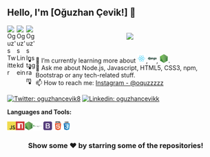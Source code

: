 

## Hello, I'm [Oğuzhan Çevik!] 👋


<a href="https://twitter.com/oguzhancevik8">
  <img align="left" alt="Oguz's Twitter" width="22px" src="https://i.ibb.co/tpVKV2d/twitter.png" />
</a>
<a href="https://www.linkedin.com/in/oguzhancevikk/">
  <img align="left" alt="Oguz's Linkdein" width="22px" src="https://i.ibb.co/bR16w11/linkedin.png" />
</a>


<a href="https://www.instagram.com/oquzzzzz/">
  <img align="left" alt="Oguz's Instagram" width="22px" src="https://i.ibb.co/tpNXXHF/instagram-1.png" />
</a>


</a>
<br/>
<div align="center">
 <img src="https://giphy.com/gifs/my-code-works-runs-wGEymBvo6FUlR9bbda" />
  </div>




<br/>



- 🌱 I’m currently learning more about <img><img height="20" src="https://raw.githubusercontent.com/github/explore/80688e429a7d4ef2fca1e82350fe8e3517d3494d/topics/react/react.png"></img>,<img><img height="20" src="https://raw.githubusercontent.com/github/explore/80688e429a7d4ef2fca1e82350fe8e3517d3494d/topics/django/django.png"></img>, <img><img height="20" src="https://raw.githubusercontent.com/github/explore/80688e429a7d4ef2fca1e82350fe8e3517d3494d/topics/nodejs/nodejs.png"></img>.
- 💬 Ask me about Node.js, Javascript, HTML5, CSS3, npm, Bootstrap or any tech-related stuff.
- 📫 How to reach me: [Instagram - @oquzzzzz](https://www.instagram.com/oquzzzzz/) 


[![Twitter: oguzhancevik8](https://img.shields.io/twitter/follow/oguzhancevik8?style=social)](https://twitter.com/oguzhancevik8)
[![Linkedin: oguzhancevikk](https://img.shields.io/badge/-oguzhancevikk-blue?style=flat-square&logo=Linkedin&logoColor=white&link=https://www.linkedin.com/in/oguzhancevikk/)](https://www.linkedin.com/in/oguzhancevikk/)




**Languages and Tools:**  



<img><img height="20" src="https://raw.githubusercontent.com/github/explore/80688e429a7d4ef2fca1e82350fe8e3517d3494d/topics/javascript/javascript.png"></img><code><img height="20" src="https://raw.githubusercontent.com/github/explore/80688e429a7d4ef2fca1e82350fe8e3517d3494d/topics/npm/npm.png"></code><code><img height="20" src="https://raw.githubusercontent.com/github/explore/80688e429a7d4ef2fca1e82350fe8e3517d3494d/topics/nodejs/nodejs.png"></code><code><img height="20" src="https://raw.githubusercontent.com/github/explore/80688e429a7d4ef2fca1e82350fe8e3517d3494d/topics/mongodb/mongodb.png"></code>
<code><img height="20" src="https://raw.githubusercontent.com/github/explore/80688e429a7d4ef2fca1e82350fe8e3517d3494d/topics/bootstrap/bootstrap.png"></code>
<code><img height="20" src="https://raw.githubusercontent.com/github/explore/80688e429a7d4ef2fca1e82350fe8e3517d3494d/topics/html/html.png"></code><code><img height="20" src="https://raw.githubusercontent.com/github/explore/80688e429a7d4ef2fca1e82350fe8e3517d3494d/topics/css/css.png"></code>           








<div align="center">

### Show some ❤️ by starring some of the repositories!

</div>






























